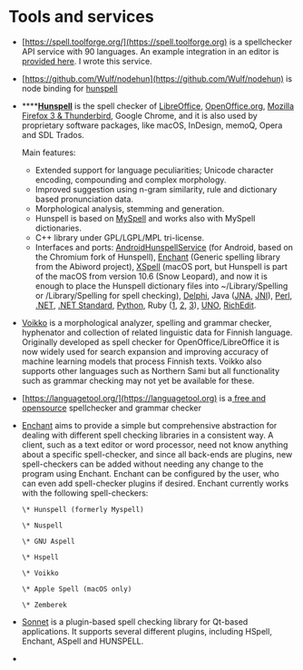 # Tools and services

* [https://spell.toolforge.org/](https://spell.toolforge.org) is a spellchecker API service with 90 languages. An example integration in an editor is [provided here](https://codepen.io/santhoshtr/pen/bGewGzB) . I wrote this service.
* [https://github.com/Wulf/nodehun](https://github.com/Wulf/nodehun) is node binding for [hunspell](https://hunspell.github.io)
*   ****[**Hunspell**](https://hunspell.github.io) is the spell checker of [LibreOffice](http://www.libreoffice.org), [OpenOffice.org](http://www.openoffice.org), [Mozilla Firefox 3 & Thunderbird](http://www.mozilla.com/en-US), Google Chrome, and it is also used by proprietary software packages, like macOS, InDesign, memoQ, Opera and SDL Trados.

    Main features:

    * Extended support for language peculiarities; Unicode character encoding, compounding and complex morphology.
    * Improved suggestion using n-gram similarity, rule and dictionary based pronunciation data.
    * Morphological analysis, stemming and generation.
    * Hunspell is based on [MySpell](http://lingucomponent.openoffice.org/MySpell-3.zip) and works also with MySpell dictionaries.
    * C++ library under GPL/LGPL/MPL tri-license.
    * Interfaces and ports: [AndroidHunspellService](https://github.com/mweimerskirch/AndroidHunspellService) (for Android, based on the Chromium fork of Hunspell), [Enchant](http://www.abisource.com/enchant/) (Generic spelling library from the Abiword project), [XSpell](http://sourceforge.net/projects/openxspell/) (macOS port, but Hunspell is part of the macOS from version 10.6 (Snow Leopard), and now it is enough to place the Hunspell dictionary files into \~/Library/Spelling or /Library/Spelling for spell checking), [Delphi](http://downloads.sourceforge.net/hunspell/delphi.zip), Java ([JNA](https://github.com/dren-dk/HunspellJNA), [JNI](http://tkltrans.sourceforge.net/magyar/huncheck.tar.gz)), [Perl](http://search.cpan.org/\~eleonora/text_hunspell\_1.2/Hunspell.pm), [.NET](http://nhunspell.sourceforge.net), [.NET Standard](https://github.com/aarondandy/WeCantSpell.Hunspell), [Python](https://pypi.python.org/pypi/org.keyphrene), Ruby ([1](http://rubyforge.org/projects/ruby-hunspell/), [2](http://rubyforge.org/projects/hunspell), [3](http://rubygems.org/gems/hunspell-ffi)), [UNO](http://downloads.sourceforge.net/hunspell/hunspell_UNO\_1.2.tar.gz), [RichEdit](http://sourceforge.net/projects/hunspell/files/Misc/RichEdit/).
* [Voikko](https://voikko.puimula.org) is a morphological analyzer, spelling and grammar checker, hyphenator and collection of related linguistic data for Finnish language. Originally developed as spell checker for OpenOffice/LibreOffice it is now widely used for search expansion and improving accuracy of machine learning models that process Finnish texts. Voikko also supports other languages such as Northern Sami but all functionality such as grammar checking may not yet be available for these.
* [https://languagetool.org/](https://languagetool.org) is a[ free and opensource](https://github.com/languagetool-org/) spellchecker and grammar checker
*   [Enchant](https://github.com/AbiWord/enchant) aims to provide a simple but comprehensive abstraction for dealing with different spell checking libraries in a consistent way. A client, such as a text editor or word processor, need not know anything about a specific spell-checker, and since all back-ends are plugins, new spell-checkers can be added without needing any change to the program using Enchant. Enchant can be configured by the user, who can even add spell-checker plugins if desired.  Enchant currently works with the following spell-checkers:

        \* Hunspell (formerly Myspell)

        \* Nuspell

        \* GNU Aspell

        \* Hspell

        \* Voikko

        \* Apple Spell (macOS only)

        \* Zemberek
* [Sonnet](https://github.com/KDE/sonnet) is a plugin-based spell checking library for Qt-based applications. It supports several different plugins, including HSpell, Enchant, ASpell and HUNSPELL.
*
